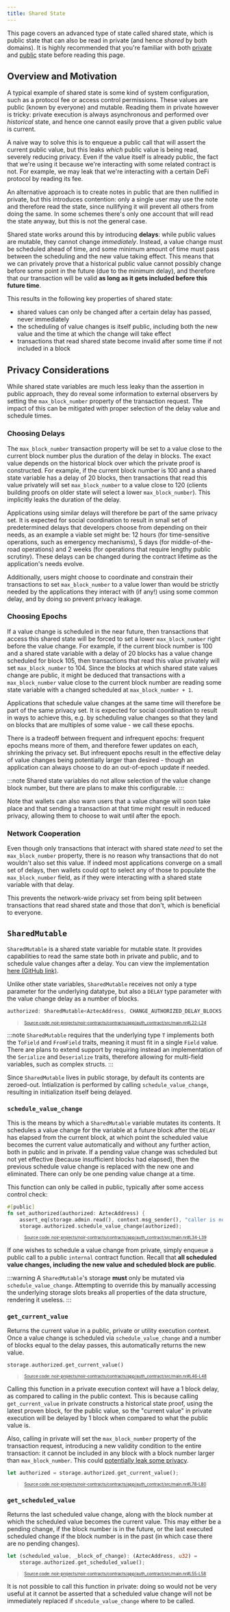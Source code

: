 ```yaml
---
title: Shared State
---
```


This page covers an advanced type of state called shared state, which is public state that can also be read in private (and hence _shared_ by both domains). It is highly recommended that you're familiar with both [private](./private_state.md) and [public](./public_state.md) state before reading this page.

## Overview and Motivation

A typical example of shared state is some kind of system configuration, such as a protocol fee or access control permissions. These values are public (known by everyone) and mutable. Reading them in private however is tricky: private execution is always asynchronous and performed over _historical_ state, and hence one cannot easily prove that a given public value is current.

A naive way to solve this is to enqueue a public call that will assert the current public value, but this leaks _which_ public value is being read, severely reducing privacy. Even if the value itself is already public, the fact that we're using it because we're interacting with some related contract is not. For example, we may leak that we're interacting with a certain DeFi protocol by reading its fee.

An alternative approach is to create notes in public that are then nullified in private, but this introduces contention: only a single user may use the note and therefore read the state, since nullifying it will prevent all others from doing the same. In some schemes there's only one account that will read the state anyway, but this is not the general case.

Shared state works around this by introducing **delays**: while public values are mutable, they cannot change _immediately_. Instead, a value change must be scheduled ahead of time, and some minimum amount of time must pass between the scheduling and the new value taking effect. This means that we can privately prove that a historical public value cannot possibly change before some point in the future (due to the minimum delay), and therefore that our transaction will be valid **as long as it gets included before this future time**.

This results in the following key properties of shared state:

- shared values can only be changed after a certain delay has passed, never immediately
- the scheduling of value changes is itself public, including both the new value and the time at which the change will take effect
- transactions that read shared state become invalid after some time if not included in a block

## Privacy Considerations

While shared state variables are much less leaky than the assertion in public approach, they do reveal some information to external observers by setting the `max_block_number` property of the transaction request. The impact of this can be mitigated with proper selection of the delay value and schedule times.

### Choosing Delays

The `max_block_number` transaction property will be set to a value close to the current block number plus the duration of the delay in blocks. The exact value depends on the historical block over which the private proof is constructed. For example, if the current block number is 100 and a shared state variable has a delay of 20 blocks, then transactions that read this value privately will set `max_block_number` to a value close to 120 (clients building proofs on older state will select a lower `max_block_number`). This implicitly leaks the duration of the delay.

Applications using similar delays will therefore be part of the same privacy set. It is expected for social coordination to result in small set of predetermined delays that developers choose from depending on their needs, as an example a viable set might be: 12 hours (for time-sensitive operations, such as emergency mechanisms), 5 days (for middle-of-the-road operations) and 2 weeks (for operations that require lengthy public scrutiny). These delays can be changed during the contract lifetime as the application's needs evolve.

Additionally, users might choose to coordinate and constrain their transactions to set `max_block_number` to a value lower than would be strictly needed by the applications they interact with (if any!) using some common delay, and by doing so prevent privacy leakage.

### Choosing Epochs

If a value change is scheduled in the near future, then transactions that access this shared state will be forced to set a lower `max_block_number` right before the value change. For example, if the current block number is 100 and a shared state variable with a delay of 20 blocks has a value change scheduled for block 105, then transactions that read this value privately will set `max_block_number` to 104. Since the blocks at which shared state values change are public, it might be deduced that transactions with a `max_block_number` value close to the current block number are reading some state variable with a changed scheduled at `max_block_number + 1`.

Applications that schedule value changes at the same time will therefore be part of the same privacy set. It is expected for social coordination to result in ways to achieve this, e.g. by scheduling value changes so that they land on blocks that are multiples of some value - we call these epochs.

There is a tradeoff between frequent and infrequent epochs: frequent epochs means more of them, and therefore fewer updates on each, shrinking the privacy set. But infrequent epochs result in the effective delay of value changes being potentially larger than desired - though an application can always choose to do an out-of-epoch update if needed.

:::note
Shared state variables do not allow selection of the value change block number, but there are plans to make this configurable.
:::

Note that wallets can also warn users that a value change will soon take place and that sending a transaction at that time might result in reduced privacy, allowing them to choose to wait until after the epoch.

### Network Cooperation

Even though only transactions that interact with shared state _need_ to set the `max_block_number` property, there is no reason why transactions that do not wouldn't also set this value. If indeed most applications converge on a small set of delays, then wallets could opt to select any of those to populate the `max_block_number` field, as if they were interacting with a shared state variable with that delay.

This prevents the network-wide privacy set from being split between transactions that read shared state and those that don't, which is beneficial to everyone.

## `SharedMutable`

`SharedMutable` is a shared state variable for mutable state. It provides capabilities to read the same state both in private and public, and to schedule value changes after a delay. You can view the implementation [here (GitHub link)](https://github.com/AztecProtocol/aztec-packages/blob/v0.85.0-alpha-testnet.0/noir-projects/aztec-nr/aztec/src/state_vars/shared_mutable/shared_mutable.nr).

Unlike other state variables, `SharedMutable` receives not only a type parameter for the underlying datatype, but also a `DELAY` type parameter with the value change delay as a number of blocks.

```rust title="shared_mutable_storage" showLineNumbers 
authorized: SharedMutable<AztecAddress, CHANGE_AUTHORIZED_DELAY_BLOCKS, Context>,
```
> <sup><sub><a href="https://github.com/AztecProtocol/aztec-packages/blob/v0.85.0-alpha-testnet.0/noir-projects/noir-contracts/contracts/app/auth_contract/src/main.nr#L22-L24" target="_blank" rel="noopener noreferrer">Source code: noir-projects/noir-contracts/contracts/app/auth_contract/src/main.nr#L22-L24</a></sub></sup>


:::note
`SharedMutable` requires that the underlying type `T` implements both the `ToField` and `FromField` traits, meaning it must fit in a single `Field` value. There are plans to extend support by requiring instead an implementation of the `Serialize` and `Deserialize` traits, therefore allowing for multi-field variables, such as complex structs.
:::

Since `SharedMutable` lives in public storage, by default its contents are zeroed-out. Intialization is performed by calling `schedule_value_change`, resulting in initialization itself being delayed.

### `schedule_value_change`

This is the means by which a `SharedMutable` variable mutates its contents. It schedules a value change for the variable at a future block after the `DELAY` has elapsed from the current block, at which point the scheduled value becomes the current value automatically and without any further action, both in public and in private. If a pending value change was scheduled but not yet effective (because insufficient blocks had elapsed), then the previous schedule value change is replaced with the new one and eliminated. There can only be one pending value change at a time.

This function can only be called in public, typically after some access control check:

```rust title="shared_mutable_schedule" showLineNumbers 
#[public]
fn set_authorized(authorized: AztecAddress) {
    assert_eq(storage.admin.read(), context.msg_sender(), "caller is not admin");
    storage.authorized.schedule_value_change(authorized);
```
> <sup><sub><a href="https://github.com/AztecProtocol/aztec-packages/blob/v0.85.0-alpha-testnet.0/noir-projects/noir-contracts/contracts/app/auth_contract/src/main.nr#L34-L39" target="_blank" rel="noopener noreferrer">Source code: noir-projects/noir-contracts/contracts/app/auth_contract/src/main.nr#L34-L39</a></sub></sup>


If one wishes to schedule a value change from private, simply enqueue a public call to a public `internal` contract function. Recall that **all scheduled value changes, including the new value and scheduled block are public**.

:::warning
A `SharedMutable`'s storage **must** only be mutated via `schedule_value_change`. Attempting to override this by manually accessing the underlying storage slots breaks all properties of the data structure, rendering it useless.
:::

### `get_current_value`

Returns the current value in a public, private or utility execution context. Once a value change is scheduled via `schedule_value_change` and a number of blocks equal to the delay passes, this automatically returns the new value.

```rust title="shared_mutable_get_current_public" showLineNumbers 
storage.authorized.get_current_value()
```
> <sup><sub><a href="https://github.com/AztecProtocol/aztec-packages/blob/v0.85.0-alpha-testnet.0/noir-projects/noir-contracts/contracts/app/auth_contract/src/main.nr#L46-L48" target="_blank" rel="noopener noreferrer">Source code: noir-projects/noir-contracts/contracts/app/auth_contract/src/main.nr#L46-L48</a></sub></sup>


Calling this function in a private execution context will have a 1 block delay, as compared to calling in the public context. This is because calling `get_current_value` in private constructs a historical state proof, using the latest proven block, for the public value, so the "current value" in private execution will be delayed by 1 block when compared to what the public value is.

Also, calling in private will set the `max_block_number` property of the transaction request, introducing a new validity condition to the entire transaction: it cannot be included in any block with a block number larger than `max_block_number`. This could [potentially leak some privacy](#privacy-considerations).

```rust title="shared_mutable_get_current_private" showLineNumbers 
let authorized = storage.authorized.get_current_value();
```
> <sup><sub><a href="https://github.com/AztecProtocol/aztec-packages/blob/v0.85.0-alpha-testnet.0/noir-projects/noir-contracts/contracts/app/auth_contract/src/main.nr#L78-L80" target="_blank" rel="noopener noreferrer">Source code: noir-projects/noir-contracts/contracts/app/auth_contract/src/main.nr#L78-L80</a></sub></sup>


### `get_scheduled_value`

Returns the last scheduled value change, along with the block number at which the scheduled value becomes the current value. This may either be a pending change, if the block number is in the future, or the last executed scheduled change if the block number is in the past (in which case there are no pending changes).

```rust title="shared_mutable_get_scheduled_public" showLineNumbers 
let (scheduled_value, _block_of_change): (AztecAddress, u32) =
    storage.authorized.get_scheduled_value();
```
> <sup><sub><a href="https://github.com/AztecProtocol/aztec-packages/blob/v0.85.0-alpha-testnet.0/noir-projects/noir-contracts/contracts/app/auth_contract/src/main.nr#L55-L58" target="_blank" rel="noopener noreferrer">Source code: noir-projects/noir-contracts/contracts/app/auth_contract/src/main.nr#L55-L58</a></sub></sup>


It is not possible to call this function in private: doing so would not be very useful at it cannot be asserted that a scheduled value change will not be immediately replaced if `shcedule_value_change` where to be called.
